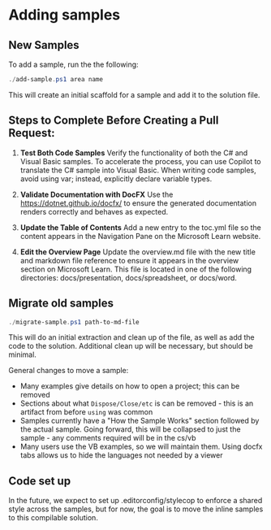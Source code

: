 # Adding samples

## New Samples

To add a sample, run the the following:

```powershell
./add-sample.ps1 area name
```

This will create an initial scaffold for a sample and add it to the solution file.

## Steps to Complete Before Creating a Pull Request:
1. **Test Both Code Samples**
Verify the functionality of both the C# and Visual Basic samples. To accelerate the process, you can use Copilot to translate the C# sample into Visual Basic. When writing code samples, avoid using var; instead, explicitly declare variable types.

2. **Validate Documentation with DocFX**
Use the https://dotnet.github.io/docfx/ to ensure the generated documentation renders correctly and behaves as expected.

3. **Update the Table of Contents**
Add a new entry to the toc.yml file so the content appears in the Navigation Pane on the Microsoft Learn website.

4. **Edit the Overview Page**
Update the overview.md file with the new title and markdown file reference to ensure it appears in the overview section on Microsoft Learn. This file is located in one of the following directories: docs/presentation, docs/spreadsheet, or docs/word.


## Migrate old samples

```powershell
./migrate-sample.ps1 path-to-md-file
```

This will do an initial extraction and clean up of the file, as well as add the code to the solution. Additional clean up will be necessary, but should be minimal.

General changes to move a sample:

- Many examples give details on how to open a project; this can be removed
- Sections about what `Dispose/Close/etc` is can be removed - this is an artifact from before `using` was common
- Samples currently have a "How the Sample Works" section followed by the actual sample. Going forward, this will be collapsed to just the sample - any comments required will be in the cs/vb
- Many users use the VB examples, so we will maintain them. Using docfx tabs allows us to hide the languages not needed by a viewer

## Code set up

In the future, we expect to set up .editorconfig/stylecop to enforce a shared style across the samples, but for now, the goal is to move the inline samples to this compilable solution.
